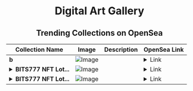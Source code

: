 <div align="center">

# Digital Art Gallery

## Trending Collections on OpenSea

| Collection Name                       | Image                                                                                     | Description                       | OpenSea Link                                                                                          |
|---------------------------------------|-------------------------------------------------------------------------------------------|-----------------------------------|--------------------------------------------------------------------------------------------------------|
| **b** | ![Image](https://i.seadn.io/s/raw/files/d2444d4a22b8d7f8f8604e9029550488.jpg?w=500&auto=format?w=200&auto=format) |  | <details><summary>Link</summary>[b](https://opensea.io/collection/b-8231)</details> |
| **<details><summary>BITS777 NFT Lot...</summary>BITS777 NFT Lottery</details>** | ![Image](https://i.seadn.io/s/raw/files/29afd88678c9332c35df252e8f3fcae8.jpg?w=500&auto=format?w=200&auto=format) |  | <details><summary>Link</summary>[BITS777 NFT Lottery](https://opensea.io/collection/bits777-nft-lottery-648)</details> |
| **<details><summary>BITS777 NFT Lot...</summary>BITS777 NFT Lottery</details>** | ![Image](https://i.seadn.io/s/raw/files/29afd88678c9332c35df252e8f3fcae8.jpg?w=500&auto=format?w=200&auto=format) |  | <details><summary>Link</summary>[BITS777 NFT Lottery](https://opensea.io/collection/bits777-nft-lottery-647)</details> |

</div>